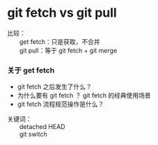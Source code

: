 # git fetch vs git pull
比较：  
&emsp;&emsp;get fetch：只是获取，不合并  
&emsp;&emsp;git pull：等于 git fetch + git merge

### 关于 get fetch
- git fetch 之后发生了什么？
- 为什么要有 git fetch ？ git fetch 的经典使用场景
- git fetch 流程规范操作是什么？

关键词：  
&emsp;&emsp;detached HEAD  
&emsp;&emsp;git switch